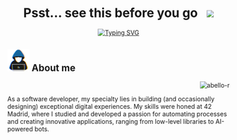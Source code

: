 <h1 align="center"><b>Psst... see this before you go</b>
&nbsp;
<img src="https://i.giphy.com/media/v1.Y2lkPTc5MGI3NjExMGVyNWF1ZGRjaWpldWxxcG9vZmlsNHg1aGthcmdqNXhieGZ0djJneCZlcD12MV9pbnRlcm5hbF9naWZfYnlfaWQmY3Q9ZQ/VDNDX5BhKKz0YsJkl0/giphy.gif" width="35">
</h1>

<p align="center">
<a href="https://git.io/typing-svg"><img src="https://readme-typing-svg.demolab.com?font=Avenir&weight=600&size=30&duration=2000&pause=1000&center=true&vCenter=true&random=false&width=450&height=60&lines=I+create+digital+solutions;Automate+tasks+efficiently;Develop+AI-driven+bots;Created+AI-powered+applications" alt="Typing SVG" /></a>
</p>

## <picture><img src = "https://github.com/0xAbdulKhalid/0xAbdulKhalid/raw/main/assets/mdImages/about_me.gif" width = 50px></picture> **About me**
<p align="right"> 
  <img src="https://komarev.com/ghpvc/?username=abello-r&label=Profile%20views&color=0e75b6&style=flat" alt="abello-r" /> 
</p>

As a software developer, my specialty lies in building (and occasionally designing) exceptional digital experiences. My skills were honed at 42 Madrid, where I studied and developed a passion for automating processes and creating innovative applications, ranging from low-level libraries to AI-powered bots.
